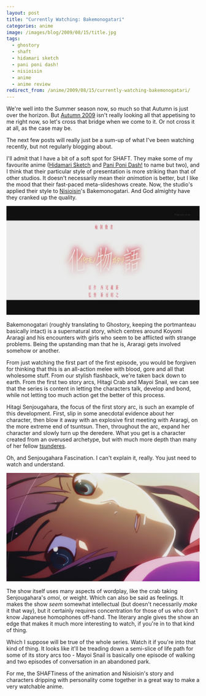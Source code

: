 ```yaml
---
layout: post
title: "Currently Watching: Bakemonogatari"
categories: anime
image: /images/blog/2009/08/15/title.jpg
tags:
  - ghostory
  - shaft
  - hidamari sketch
  - pani poni dash!
  - nisioisin
  - anime
  - anime review
redirect_from: /anime/2009/08/15/currently-watching-bakemonogatari/
---
```

We're well into the Summer season now, so much so that Autumn is just over the horizon. But [Autumn 2009](http://chartfag.files.wordpress.com/2009/07/fall-2009-v1.jpg) isn't really looking all that appetising to me right now, so let's cross that bridge when we come to it. Or not cross it at all, as the case may be.

The next few posts will really just be a sum-up of what I've been watching recently, but not regularly blogging about.

I'll admit that I have a bit of a soft spot for SHAFT. They make some of my favourite anime ([Hidamari Sketch](http://en.wikipedia.org/wiki/Sunshine_Sketch) and [Pani Poni Dash!](http://en.wikipedia.org/wiki/Pani_Poni) to name but two), and I think that their particular style of presentation is more striking than that of other studios. It doesn't necessarily mean their *animation* is better, but I like the mood that their fast-paced meta-slideshows create. Now, the studio's applied their style to [Nisioisin](http://en.wikipedia.org/wiki/Nisio_Isin)'s Bakemonogatari. And God almighty have they cranked up the quality.

![Bakemonogatari](/images/blog/2009/08/15/title.jpg)

Bakemonogatari (roughly translating to Ghostory, keeping the portmanteau basically intact) is a supernatural story, which centres around Koyomi Araragi and his encounters with girls who seem to be afflicted with strange problems. Being the upstanding man that he is, Araragi gets involved somehow or another.

From just watching the first part of the first episode, you would be forgiven for thinking that this is an all-action melee with blood, gore and all that wholesome stuff. From our stylish flashback, we're taken back down to earth. From the first two story arcs, Hitagi Crab and Mayoi Snail, we can see that the series is content in letting the characters talk, develop and bond, while not letting too much action get the better of this process.

Hitagi Senjougahara, the focus of the first story arc, is such an example of this development. First, slip in some anecdotal evidence about her character, then blow it away with an explosive first meeting with Araragi, on the more extreme end of tsuntsun. Then, throughout the arc, expand her character and slowly turn up the deredere. What you get is a character created from an overused archetype, but with much more depth than many of her fellow [tsunderes](http://en.wikipedia.org/wiki/Tsundere).

Oh, and Senjougahara Fascination. I can't explain it, really. You just need to watch and understand.

![Senjougahara comes in for a landing](/images/blog/2009/08/15/0101.jpg)

The show itself uses many aspects of wordplay, like the crab taking Senjougahara's *omoi*, or weight. Which can also be said as feelings. It makes the show *seem* somewhat intellectual (but doesn't necessarily *make* it that way), but it certainly requires concentration for those of us who don't know Japanese homophones off-hand. The literary angle gives the show an edge that makes it much more interesting to watch, if you're in to that kind of thing.

Which I suppose will be true of the whole series. Watch it if you're into that kind of thing. It looks like it'll be treading down a semi-slice of life path for some of its story arcs too - Mayoi Snail is basically one episode of walking and two episodes of conversation in an abandoned park.

For me, the SHAFTiness of the animation and Nisioisin's story and characters dripping with personality come together in a great way to make a very watchable anime.
